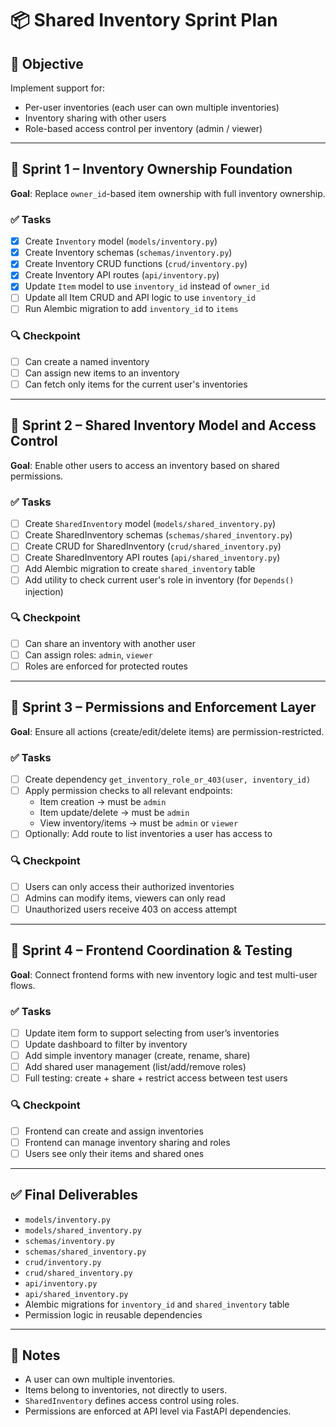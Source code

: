 # 📦 Shared Inventory Sprint Plan

## 🎯 Objective

Implement support for:
- Per-user inventories (each user can own multiple inventories)
- Inventory sharing with other users
- Role-based access control per inventory (admin / viewer)

---

## 📆 Sprint 1 – Inventory Ownership Foundation

**Goal**: Replace `owner_id`-based item ownership with full inventory ownership.

### ✅ Tasks
- [x] Create `Inventory` model (`models/inventory.py`)
- [x] Create Inventory schemas (`schemas/inventory.py`)
- [x] Create Inventory CRUD functions (`crud/inventory.py`)
- [x] Create Inventory API routes (`api/inventory.py`)
- [x] Update `Item` model to use `inventory_id` instead of `owner_id`
- [ ] Update all Item CRUD and API logic to use `inventory_id`
- [ ] Run Alembic migration to add `inventory_id` to `items`

### 🔍 Checkpoint
- [ ] Can create a named inventory
- [ ] Can assign new items to an inventory
- [ ] Can fetch only items for the current user's inventories

---

## 📆 Sprint 2 – Shared Inventory Model and Access Control

**Goal**: Enable other users to access an inventory based on shared permissions.

### ✅ Tasks
- [ ] Create `SharedInventory` model (`models/shared_inventory.py`)
- [ ] Create SharedInventory schemas (`schemas/shared_inventory.py`)
- [ ] Create CRUD for SharedInventory (`crud/shared_inventory.py`)
- [ ] Create SharedInventory API routes (`api/shared_inventory.py`)
- [ ] Add Alembic migration to create `shared_inventory` table
- [ ] Add utility to check current user's role in inventory (for `Depends()` injection)

### 🔍 Checkpoint
- [ ] Can share an inventory with another user
- [ ] Can assign roles: `admin`, `viewer`
- [ ] Roles are enforced for protected routes

---

## 📆 Sprint 3 – Permissions and Enforcement Layer

**Goal**: Ensure all actions (create/edit/delete items) are permission-restricted.

### ✅ Tasks
- [ ] Create dependency `get_inventory_role_or_403(user, inventory_id)`
- [ ] Apply permission checks to all relevant endpoints:
  - Item creation → must be `admin`
  - Item update/delete → must be `admin`
  - View inventory/items → must be `admin` or `viewer`
- [ ] Optionally: Add route to list inventories a user has access to

### 🔍 Checkpoint
- [ ] Users can only access their authorized inventories
- [ ] Admins can modify items, viewers can only read
- [ ] Unauthorized users receive 403 on access attempt

---

## 📆 Sprint 4 – Frontend Coordination & Testing

**Goal**: Connect frontend forms with new inventory logic and test multi-user flows.

### ✅ Tasks
- [ ] Update item form to support selecting from user’s inventories
- [ ] Update dashboard to filter by inventory
- [ ] Add simple inventory manager (create, rename, share)
- [ ] Add shared user management (list/add/remove roles)
- [ ] Full testing: create + share + restrict access between test users

### 🔍 Checkpoint
- [ ] Frontend can create and assign inventories
- [ ] Frontend can manage inventory sharing and roles
- [ ] Users see only their items and shared ones

---

## ✅ Final Deliverables

- `models/inventory.py`
- `models/shared_inventory.py`
- `schemas/inventory.py`
- `schemas/shared_inventory.py`
- `crud/inventory.py`
- `crud/shared_inventory.py`
- `api/inventory.py`
- `api/shared_inventory.py`
- Alembic migrations for `inventory_id` and `shared_inventory` table
- Permission logic in reusable dependencies

---

## 🧠 Notes

- A user can own multiple inventories.
- Items belong to inventories, not directly to users.
- `SharedInventory` defines access control using roles.
- Permissions are enforced at API level via FastAPI dependencies.
